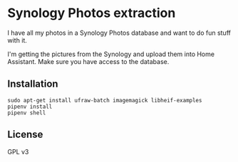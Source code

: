 Synology Photos extraction
===========================

I have all my photos in a Synology Photos database and want to do fun stuff with it.

I'm getting the pictures from the Synology and upload them into Home Assistant. Make sure you have access to the database.

Installation
------------

```
sudo apt-get install ufraw-batch imagemagick libheif-examples
pipenv install
pipenv shell
```

License
-------

GPL v3
